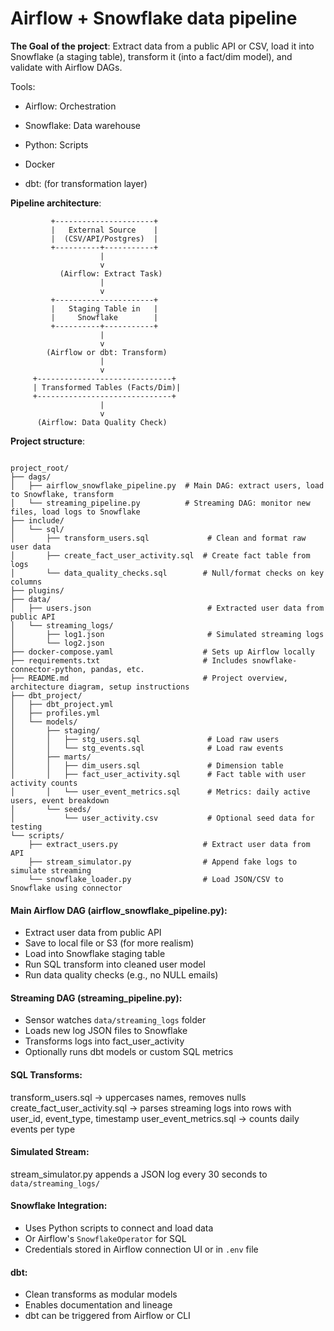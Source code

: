 # Airflow + Snowflake data pipeline
**The Goal of the project**: Extract data from a public API or CSV, load it into Snowflake (a staging table), transform it (into a fact/dim model), and validate with Airflow DAGs.

Tools:

 -  Airflow: Orchestration
  
 -  Snowflake: Data warehouse
  
 -  Python: Scripts
  
 -  Docker
  
 -  dbt: (for transformation layer)


**Pipeline architecture**:

             +----------------------+
             |   External Source    |
             |  (CSV/API/Postgres)  |
             +----------+-----------+
                        |
                        v
               (Airflow: Extract Task)
                        |
                        v
             +----------------------+
             |   Staging Table in   |
             |     Snowflake        |
             +----------+-----------+
                        |
                        v
            (Airflow or dbt: Transform)
                        |
                        v
         +------------------------------+
         | Transformed Tables (Facts/Dim)|
         +------------------------------+
                        |
                        v
          (Airflow: Data Quality Check)


**Project structure**:
```

project_root/
├── dags/
│   ├── airflow_snowflake_pipeline.py  # Main DAG: extract users, load to Snowflake, transform
│   └── streaming_pipeline.py          # Streaming DAG: monitor new files, load logs to Snowflake
├── include/
│   └── sql/
│       ├── transform_users.sql             # Clean and format raw user data
│       ├── create_fact_user_activity.sql  # Create fact table from logs
│       └── data_quality_checks.sql        # Null/format checks on key columns
├── plugins/
├── data/
│   ├── users.json                          # Extracted user data from public API
│   └── streaming_logs/
│       ├── log1.json                       # Simulated streaming logs
│       └── log2.json
├── docker-compose.yaml                    # Sets up Airflow locally
├── requirements.txt                       # Includes snowflake-connector-python, pandas, etc.
├── README.md                              # Project overview, architecture diagram, setup instructions
├── dbt_project/
│   ├── dbt_project.yml
│   ├── profiles.yml
│   └── models/
│       ├── staging/
│       │   ├── stg_users.sql               # Load raw users
│       │   └── stg_events.sql              # Load raw events
│       ├── marts/
│       │   ├── dim_users.sql               # Dimension table
│       │   ├── fact_user_activity.sql      # Fact table with user activity counts
│       │   └── user_event_metrics.sql      # Metrics: daily active users, event breakdown
│       └── seeds/
│           └── user_activity.csv           # Optional seed data for testing
└── scripts/
    ├── extract_users.py                   # Extract user data from API
    ├── stream_simulator.py                # Append fake logs to simulate streaming
    └── snowflake_loader.py                # Load JSON/CSV to Snowflake using connector

```

#### Main Airflow DAG (airflow_snowflake_pipeline.py):
- Extract user data from public API
- Save to local file or S3 (for more realism)
- Load into Snowflake staging table
- Run SQL transform into cleaned user model
- Run data quality checks (e.g., no NULL emails)

#### Streaming DAG (streaming_pipeline.py):
- Sensor watches `data/streaming_logs` folder
- Loads new log JSON files to Snowflake
- Transforms logs into fact_user_activity
- Optionally runs dbt models or custom SQL metrics

#### SQL Transforms:
transform_users.sql → uppercases names, removes nulls
create_fact_user_activity.sql → parses streaming logs into rows with user_id, event_type, timestamp
user_event_metrics.sql → counts daily events per type

#### Simulated Stream:
stream_simulator.py appends a JSON log every 30 seconds to `data/streaming_logs/`

#### Snowflake Integration:
- Uses Python scripts to connect and load data
- Or Airflow's `SnowflakeOperator` for SQL
- Credentials stored in Airflow connection UI or in `.env` file

#### dbt:
- Clean transforms as modular models
- Enables documentation and lineage
- dbt can be triggered from Airflow or CLI
